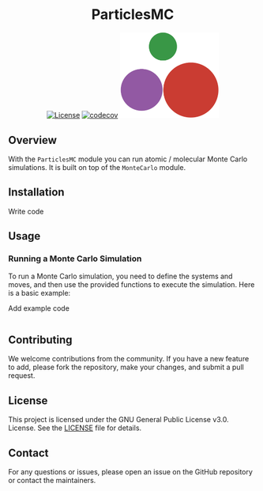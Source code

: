 <div align="center">

  # ParticlesMC
  [![License](https://img.shields.io/badge/license-GPL%203.0-red.svg)](https://github.com/TheDisorderedOrganization/MCMC/blob/main/LICENSE)
  [![codecov](https://codecov.io/gh/TheDisorderedOrganization/ParticlesMC/graph/badge.svg?token=USGU6ANY03)](https://codecov.io/gh/TheDisorderedOrganization/ParticlesMC)
  <img src="mcmc_logo.png" alt="mcmc" width="200"/>
</div>


## Overview

With the `ParticlesMC` module you can run atomic / molecular Monte Carlo simulations. It is built on top of the `MonteCarlo` module.


## Installation

Write code

## Usage

### Running a Monte Carlo Simulation

To run a Monte Carlo simulation, you need to define the systems and moves, and then use the provided functions to execute the simulation. Here is a basic example:

Add example code
```julia
```


## Contributing

We welcome contributions from the community. If you have a new feature to add, please fork the repository, make your changes, and submit a pull request.

## License

This project is licensed under the GNU General Public License v3.0.  License. See the [LICENSE](LICENSE) file for details.

## Contact

For any questions or issues, please open an issue on the GitHub repository or contact the maintainers.
